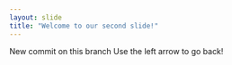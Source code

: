 ```yaml
---
layout: slide
title: "Welcome to our second slide!"
---
```

New commit on this branch
Use the left arrow to go back!
